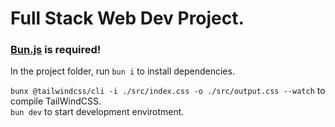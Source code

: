 # Full Stack Web Dev Project.

### [Bun.js](https://bun.sh/) is required!

In the project folder, run `bun i` to install dependencies.

`bunx @tailwindcss/cli -i ./src/index.css -o ./src/output.css --watch` to compile TailWindCSS.\
`bun dev` to start development envirotment.
